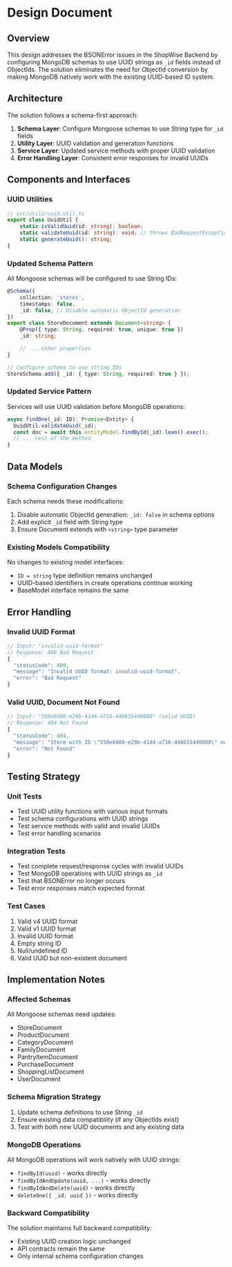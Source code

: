 # Design Document

## Overview

This design addresses the BSONError issues in the ShopWise Backend by configuring MongoDB schemas to use UUID strings as `_id` fields instead of ObjectIds. The solution eliminates the need for ObjectId conversion by making MongoDB natively work with the existing UUID-based ID system.

## Architecture

The solution follows a schema-first approach:

1. **Schema Layer**: Configure Mongoose schemas to use String type for `_id` fields
2. **Utility Layer**: UUID validation and generation functions
3. **Service Layer**: Updated service methods with proper UUID validation
4. **Error Handling Layer**: Consistent error responses for invalid UUIDs

## Components and Interfaces

### UUID Utilities

```typescript
// src/utils/uuid.util.ts
export class UuidUtil {
    static isValidUuid(id: string): boolean;
    static validateUuid(id: string): void; // throws BadRequestException if invalid
    static generateUuid(): string;
}
```

### Updated Schema Pattern

All Mongoose schemas will be configured to use String IDs:

```typescript
@Schema({
    collection: 'stores',
    timestamps: false,
    _id: false, // Disable automatic ObjectId generation
})
export class StoreDocument extends Document<string> {
    @Prop({ type: String, required: true, unique: true })
    _id: string;

    // ... other properties
}

// Configure schema to use string IDs
StoreSchema.add({ _id: { type: String, required: true } });
```

### Updated Service Pattern

Services will use UUID validation before MongoDB operations:

```typescript
async findOne(_id: ID): Promise<Entity> {
  UuidUtil.validateUuid(_id);
  const doc = await this.entityModel.findById(_id).lean().exec();
  // ... rest of the method
}
```

## Data Models

### Schema Configuration Changes

Each schema needs these modifications:

1. Disable automatic ObjectId generation: `_id: false` in schema options
2. Add explicit `_id` field with String type
3. Ensure Document extends with `<string>` type parameter

### Existing Models Compatibility

No changes to existing model interfaces:

- `ID = string` type definition remains unchanged
- UUID-based identifiers in create operations continue working
- BaseModel interface remains the same

## Error Handling

### Invalid UUID Format

```typescript
// Input: "invalid-uuid-format"
// Response: 400 Bad Request
{
  "statusCode": 400,
  "message": "Invalid UUID format: invalid-uuid-format",
  "error": "Bad Request"
}
```

### Valid UUID, Document Not Found

```typescript
// Input: "550e8400-e29b-41d4-a716-446655440000" (valid UUID)
// Response: 404 Not Found
{
  "statusCode": 404,
  "message": "Store with ID \"550e8400-e29b-41d4-a716-446655440000\" not found",
  "error": "Not Found"
}
```

## Testing Strategy

### Unit Tests

- Test UUID utility functions with various input formats
- Test schema configurations with UUID strings
- Test service methods with valid and invalid UUIDs
- Test error handling scenarios

### Integration Tests

- Test complete request/response cycles with invalid UUIDs
- Test MongoDB operations with UUID strings as `_id`
- Test that BSONError no longer occurs
- Test error responses match expected format

### Test Cases

1. Valid v4 UUID format
2. Valid v1 UUID format
3. Invalid UUID format
4. Empty string ID
5. Null/undefined ID
6. Valid UUID but non-existent document

## Implementation Notes

### Affected Schemas

All Mongoose schemas need updates:

- StoreDocument
- ProductDocument
- CategoryDocument
- FamilyDocument
- PantryItemDocument
- PurchaseDocument
- ShoppingListDocument
- UserDocument

### Schema Migration Strategy

1. Update schema definitions to use String `_id`
2. Ensure existing data compatibility (if any ObjectIds exist)
3. Test with both new UUID documents and any existing data

### MongoDB Operations

All MongoDB operations will work natively with UUID strings:

- `findById(uuid)` - works directly
- `findByIdAndUpdate(uuid, ...)` - works directly
- `findByIdAndDelete(uuid)` - works directly
- `deleteOne({ _id: uuid })` - works directly

### Backward Compatibility

The solution maintains full backward compatibility:

- Existing UUID creation logic unchanged
- API contracts remain the same
- Only internal schema configuration changes
